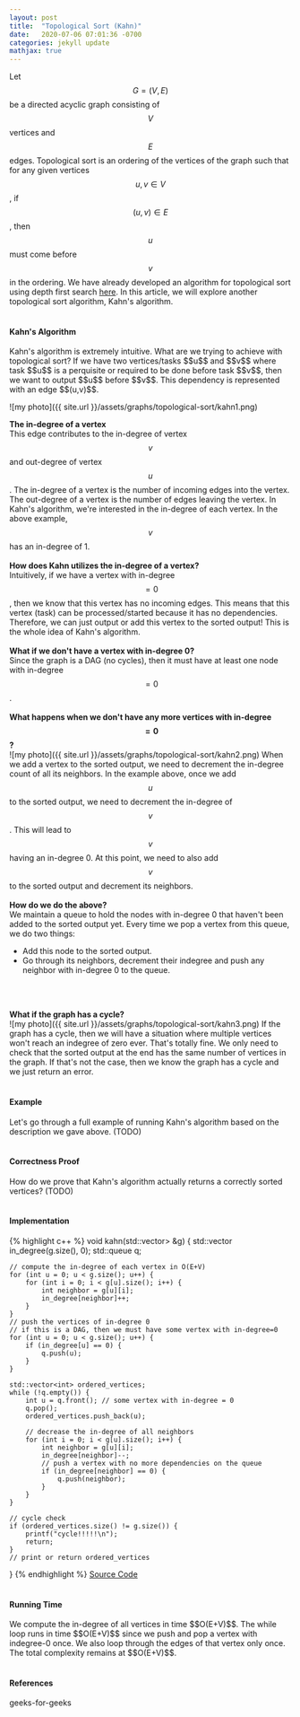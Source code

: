 ```yaml
---
layout: post
title:  "Topological Sort (Kahn)"
date:   2020-07-06 07:01:36 -0700
categories: jekyll update
mathjax: true
---
```

Let $$G = (V, E)$$ be a directed acyclic graph consisting of $$V$$ vertices and $$E$$ edges. Topological sort is an ordering of the vertices of the graph such that for any given vertices $$u, v \in V$$, if $$(u,v) \in E$$, then $$u$$ must come before $$v$$ in the ordering. We have already developed an algorithm for topological sort using depth first search <a href="https://strncat.github.io/jekyll/update/2019/07/10/topological-sort.html">here</a>. In this article, we will explore another topological sort algorithm, Kahn's algorithm. 
<br>
<br>
<!----------------------------------------------------------------------------------->
<h4><b>Kahn's Algorithm</b></h4>
Kahn's algorithm is extremely intuitive. What are we trying to achieve with topological sort? If we have two vertices/tasks $$u$$ and $$v$$ where task $$u$$ is a perquisite or required to be done before task $$v$$, then we want to output $$u$$ before $$v$$. This dependency is represented with an edge $$(u,v)$$. 

![my photo]({{ site.url }}/assets/graphs/topological-sort/kahn1.png)

<b>The in-degree of a vertex</b><br>
This edge contributes to the in-degree of vertex $$v$$ and out-degree of vertex $$u$$. The in-degree of a vertex is the number of incoming edges into the vertex. The out-degree of a vertex is the number of edges leaving the vertex. In Kahn's algorithm, we're interested in the in-degree of each vertex. In the above example, $$v$$ has an in-degree of 1.
<br>
<br>
<b>How does Kahn utilizes the in-degree of a vertex?</b><br>
Intuitively, if we have a vertex with in-degree $$=0$$, then we know that this vertex has no incoming edges. This means that this vertex (task) can be processed/started because it has no dependencies. Therefore, we can just output or add this vertex to the sorted output! This is the whole idea of Kahn's algorithm. 
<br>
<br>
<b>What if we don't have a vertex with in-degree 0?</b><br>
Since the graph is a DAG (no cycles), then it must have at least one node with in-degree $$=0$$.
<br>
<br>
<b>What happens when we don't have any more vertices with in-degree $$=0$$?</b><br>
![my photo]({{ site.url }}/assets/graphs/topological-sort/kahn2.png)
When we add a vertex to the sorted output, we need to decrement the in-degree count of all its neighbors. In the example above, once we add $$u$$ to the sorted output, we need to decrement the in-degree of $$v$$. This will lead to $$v$$ having an in-degree 0. At this point, we need to also add $$v$$ to the sorted output and decrement its neighbors.
<br>
<br>
<b>How do we do the above?</b><br>
We maintain a queue to hold the nodes with in-degree 0 that haven't been added to the sorted output yet. Every time we pop a vertex from this queue, we do two things:
- Add this node to the sorted output.
- Go through its neighbors, decrement their indegree and push any neighbor with in-degree 0 to the queue.
<br>
<br>

<b>What if the graph has a cycle?</b><br>
![my photo]({{ site.url }}/assets/graphs/topological-sort/kahn3.png)
If the graph has a cycle, then we will have a situation where multiple vertices won't reach an indegree of zero ever. That's totally fine. We only need to check that the sorted output at the end has the same number of vertices in the graph. If that's not the case, then we know the graph has a cycle and we just return an error.
<br>
<br>
<!----------------------------------------------------------------------------------->
<h4><b>Example</b></h4>
Let's go through a full example of running Kahn's algorithm based on the description we gave above. (TODO)
<br>
<br>
<!----------------------------------------------------------------------------------->
<h4><b>Correctness Proof</b></h4>
How do we prove that Kahn's algorithm actually returns a correctly sorted vertices? (TODO)
<br>
<br>
<!---------------------------------------------------------------------------------------->
<h4><b>Implementation</b></h4>
{% highlight c++ %}
void kahn(std::vector<std::vector<int>> &g) {
    std::vector<int> in_degree(g.size(), 0);
    std::queue<int> q;

    // compute the in-degree of each vertex in O(E+V)
    for (int u = 0; u < g.size(); u++) {
        for (int i = 0; i < g[u].size(); i++) {
            int neighbor = g[u][i];
            in_degree[neighbor]++;
        }
    }
    // push the vertices of in-degree 0
    // if this is a DAG, then we must have some vertex with in-degree=0
    for (int u = 0; u < g.size(); u++) {
        if (in_degree[u] == 0) {
            q.push(u);
        }
    }

    std::vector<int> ordered_vertices;
    while (!q.empty()) {
        int u = q.front(); // some vertex with in-degree = 0
        q.pop();
        ordered_vertices.push_back(u);

        // decrease the in-degree of all neighbors
        for (int i = 0; i < g[u].size(); i++) {
            int neighbor = g[u][i];
            in_degree[neighbor]--;
            // push a vertex with no more dependencies on the queue
            if (in_degree[neighbor] == 0) {
                q.push(neighbor);
            }
        }
    }

    // cycle check
    if (ordered_vertices.size() != g.size()) {
        printf("cycle!!!!!\n");
        return;
    }
    // print or return ordered_vertices
}
{% endhighlight %}
<a href="https://github.com/strncat/algorithms-and-data-structures/blob/master/graphs/topological-sort/topological-sort-kahn.cpp">Source Code</a>
<br>
<br>
<!----------------------------------------------------------------------------------->
<h4><b>Running Time</b></h4>
We compute the in-degree of all vertices in time $$O(E+V)$$. The while loop runs in time $$O(E+V)$$ since we push and pop a vertex with indegree-0 once. We also loop through the edges of that vertex only once. The total complexity remains at $$O(E+V)$$.
<br>
<br>
<!----------------------------------------------------------------------------------->
<h4><b>References</b></h4>
geeks-for-geeks
<br>
<br>

